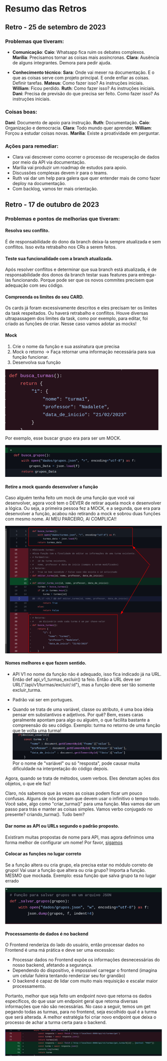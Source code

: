 <h1> Resumo das Retros </h1>

## Retro - 25 de setembro de 2023
### Problemas que tiveram:


* **Comunicação**:
**Caio**: Whatsapp fica ruim os debates complexos.
**Marília**: Precisamos tornar as coisas mais assíncronas.
**Clara**: Ausência de alguns integrantes. Demora para pedir ajuda.

* **Conhecimento técnico**:
**Sara**: Onde vai mexer na documentação. E o que as coisas serve com projeto principal. E onde enfiar
as coisas. Definir tarefas.
**Mateus**: Como fazer isso? As instruções iniciais.
**William**: Ficou perdido.
**Ruth**: Como fazer isso? As instruções iniciais.
**Dani**: Precisa de previsão do que precisa ser feito. Como fazer isso? As instruções iniciais.


### Coisas boas:
**Dani**: Documento de apoio para instrução.
**Ruth**: Documentação.
**Caio**: Organização e democracia.
**Clara**: Todo mundo quer aprender.
**William**: Forçou a estudar coisas novas.
**Marília**: Existe a proatividade em perguntar.

### Ações para remediar:

- Clara vai descrever como ocorrer o processo de recuperação de dados por meio da API via documentação.
- Marília vai produzir um roadmap de estudos para apoio.
- Discussões complexas devem ir para o teams.
- Ruth vai dar um help para galera que quer entender mais de como fazer deploy na documentação.
- Com backlog, vamos ter mais orientação.


## Retro - 17 de outubro de 2023
### Problemas e pontos de melhorias que tiveram:

#### Resolva seu conflito. 

É de responsabilidade do dono da branch deixa-la sempre atualizada e sem conflitos. Isso evita retrabalho nos CRs a serem feitos.

#### Teste sua funcionalidade com a branch atualizada. 

Após resolver conflitos e determinar que sua branch está atualizada, é de responsabilidade dos donos da branch testar suas features para entrega-las funcionando. Porque pode ser que os novos commites precisem que adequação com seu código.  

#### Compreenda os limites do seu CARD. 

Os cards já foram excessivamente descritos e eles precisam ter os limites da task respeitados. Ou haverá retrabalho e conflitos. 
Houve diversas ultrapassagem dos limites da task, como por exemplo, para editar, foi criado as funções de criar. 
Nesse caso vamos adotar as mocks!

#### Mock
1. Crie o nome da função e sua assinatura que precisa
2. Mock o retorno -> Faça retornar uma informação necessária para sua função funcionar. 
3. Desenvolva sua função

![Alt text](image-2.png)

Por exemplo, esse buscar grupo era para ser um MOCK. 

![Alt text](image-4.png)

#### Retire a mock quando desenvolver a função

Caso alguém tenha feito um mock de uma função que você vai desenvolver, agora você tem o DEVER de retirar aquela mock e desenvolver a lógica. 
Ou seja, a primeira pessoa fez a MOCK, e a segunda, que era para desenvolver a função, acabou não retirando a mock e sobrou duas funções com mesmo nome. 
AI MEU PARCEIRO, AI COMPLICA!!

![Alt text](image-3.png)

#### Nomes melhores e que fazem sentido.

* API V1 no nome da função não é adequado, isso fica indicado já na URL. Então def api_v1_turmas_excluir() ta feio. Então a URL deve ser URL("/api/v1/turmas/excluir/:id"), mas a função deve ser tão somente excluir_turma. 

* Padrão vai ser em portugues. 

* Quando se trata de uma variável, classe ou atributo, é uma boa ideia pensar em substantivos e adjetivos. Por quê? Bem, esses caras geralmente apontam para algo ou alguém, o que facilita bastante a compreensão do seu código.
Exemplo: turma no retorno de uma função que te volta uma turma!
![Alt text](image-6.png)
Por o nome de "variável" ou só "resposta", pode causar muita dificuldade na interpretação do código depois. 

Agora, quando se trata de métodos, usem verbos. Eles denotam ações dos objetos, o que ele faz!

Claro, nós sabemos que às vezes as coisas podem ficar um pouco confusas. Alguns de nós pensam que devem usar o infinitivo o tempo todo. Você sabe, algo como "criar_turma()" para uma função. Mas vamos dar um passo para trás e manter as coisas simples. Vamos verbo conjugado no presente? criando_turma(). Tudo bem? 

#### Dar nome as API ou URLs segundo o padrão proposto.

Existiram muitas propostas de nome para API, mas agora definimos uma forma melhor de configurar um nome! Por favor, [sigamos](backend.md#urls)


#### Colocar as funções no lugar correto

Se a função altera ou cria grupo, ela precisa estar no módulo correto de grupo! Vai usar a função que altera ou cria grupo? Importa a função. MESMO que mockada. 
Exemplo: essa função que salva grupo ta no lugar errado

![Alt text](image-5.png)

#### Processamento de dados é no backend

O Frontend renderiza do lado do usuário, então processar dados no Frontend é uma má prática e deve ser uma excessão:
* Processar dados no Frontend expõe os informações desnecessárias do nosso backend, afetando a segurança.
* Dependendo do dispositivo, é impossível carregar o frontend (imagina um celular fuleira tentando renderizar seu for grandão)
* O backend é capaz de lidar com muito mais requisição e escalar maior processamento.

Portanto, melhor que seja feito um endpoint novo que retorna os dados específicos, do que usar um endpoint geral que retorna diversas informações que não são necessárias. No caso a seguir, temos um get pegando todas as turmas, para no frontend, seja escolhido qual é a turma que será alterada. 
A melhor estratégia foi criar novo endpoint que deixa o processo de achar a turma certa para o backend.

![Alt text](image-1.png)

